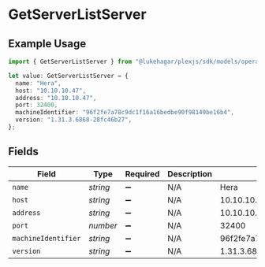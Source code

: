 # GetServerListServer

## Example Usage

```typescript
import { GetServerListServer } from "@lukehagar/plexjs/sdk/models/operations";

let value: GetServerListServer = {
  name: "Hera",
  host: "10.10.10.47",
  address: "10.10.10.47",
  port: 32400,
  machineIdentifier: "96f2fe7a78c9dc1f16a16bedbe90f98149be16b4",
  version: "1.31.3.6868-28fc46b27",
};
```

## Fields

| Field                                    | Type                                     | Required                                 | Description                              | Example                                  |
| ---------------------------------------- | ---------------------------------------- | ---------------------------------------- | ---------------------------------------- | ---------------------------------------- |
| `name`                                   | *string*                                 | :heavy_minus_sign:                       | N/A                                      | Hera                                     |
| `host`                                   | *string*                                 | :heavy_minus_sign:                       | N/A                                      | 10.10.10.47                              |
| `address`                                | *string*                                 | :heavy_minus_sign:                       | N/A                                      | 10.10.10.47                              |
| `port`                                   | *number*                                 | :heavy_minus_sign:                       | N/A                                      | 32400                                    |
| `machineIdentifier`                      | *string*                                 | :heavy_minus_sign:                       | N/A                                      | 96f2fe7a78c9dc1f16a16bedbe90f98149be16b4 |
| `version`                                | *string*                                 | :heavy_minus_sign:                       | N/A                                      | 1.31.3.6868-28fc46b27                    |